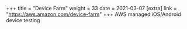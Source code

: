 +++
title = "Device Farm"
weight = 33
date = 2021-03-07
[extra]
link = "https://aws.amazon.com/device-farm"
+++
AWS managed iOS/Android device testing

